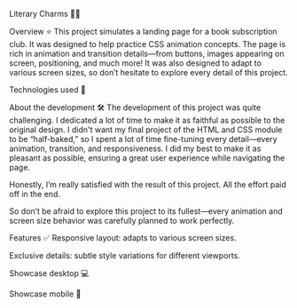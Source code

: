 Literary Charms 📓🐰


Overview ⭐
This project simulates a landing page for a book subscription club. It was designed to help practice CSS animation concepts. The page is rich in animation and transition details—from buttons, images appearing on screen, positioning, and much more! It was also designed to adapt to various screen sizes, so don’t hesitate to explore every detail of this project.

Technologies used 🧩


About the development 🛠️
The development of this project was quite challenging. I dedicated a lot of time to make it as faithful as possible to the original design. I didn't want my final project of the HTML and CSS module to be “half-baked,” so I spent a lot of time fine-tuning every detail—every animation, transition, and responsiveness. I did my best to make it as pleasant as possible, ensuring a great user experience while navigating the page.

Honestly, I’m really satisfied with the result of this project. All the effort paid off in the end.

So don’t be afraid to explore this project to its fullest—every animation and screen size behavior was carefully planned to work perfectly.

Features ✅
Responsive layout: adapts to various screen sizes.

Exclusive details: subtle style variations for different viewports.

Showcase desktop 💻







Showcase mobile 📱







